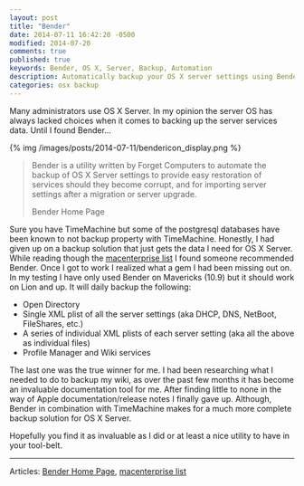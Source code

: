 ```yaml
---
layout: post
title: "Bender"
date: 2014-07-11 16:42:20 -0500
modified: 2014-07-20
comments: true
published: true
keywords: Bender, OS X, Server, Backup, Automation
description: Automatically backup your OS X server settings using Bender.
categories: osx backup
---
```


Many administrators use OS X Server. In my opinion the server OS has always lacked choices when it comes to backing up the server services data. Until I found Bender...

{% img /images/posts/2014-07-11/bendericon_display.png %}


> Bender is a utility written by Forget Computers to automate the backup of OS X Server settings to provide easy restoration of services should they become corrupt, and for importing server settings after a migration or server upgrade.
>
> Bender Home Page

Sure you have TimeMachine but some of the postgresql databases have been known to not backup property with TimeMachine. Honestly, I had given up on a backup solution that just gets the data I need for OS X Server. While reading though the [macenterprise list](https://groups.google.com/d/msg/macenterprise/MxLssCqR72Y/J1qFuALErMwJ) I found someone recommended Bender. Once I got to work I realized what a gem I had been missing out on. In my testing I have only used Bender on Mavericks (10.9) but it should work on Lion and up. It will daily backup the following:

* Open Directory
* Single XML plist of all the server settings (aka DHCP, DNS, NetBoot, FileShares, etc.)
* A series of individual XML plists of each server setting (aka all the above as individual files)
* Profile Manager and Wiki services

The last one was the true winner for me. I had been researching what I needed to do to backup my wiki, as over the past few months it has become an invaluable documentation tool for me. After finding little to none in the way of Apple documentation/release notes I finally gave up. Although, Bender in combination with TimeMachine makes for a much more complete backup solution for OS X Server.

Hopefully you find it as invaluable as I did or at least a nice utility to have in your tool-belt. 

---

Articles: [Bender Home Page](http://robotcloud.screenstepslive.com/s/2459/m/5322/l/94467-bender-automated-backup-of-os-x-server-settings), [macenterprise list](https://groups.google.com/d/msg/macenterprise/MxLssCqR72Y/J1qFuALErMwJ)  